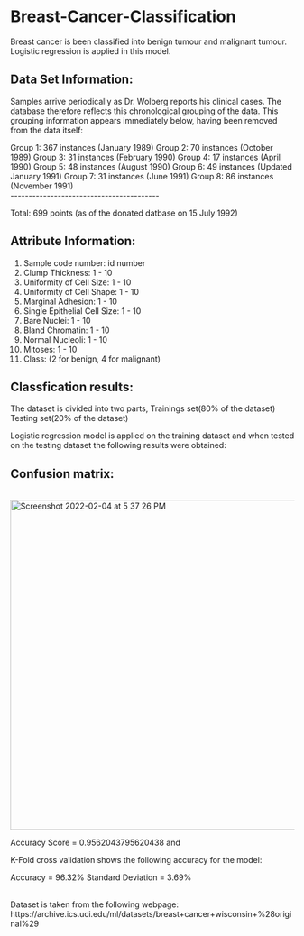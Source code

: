 # Breast-Cancer-Classification
Breast cancer is been classified into benign tumour and malignant tumour.
Logistic regression is applied in this model.

<h2>Data Set Information:</h2>

Samples arrive periodically as Dr. Wolberg reports his clinical cases. The database therefore reflects this chronological grouping of the data. This grouping information appears immediately below, having been removed from the data itself: 
<p>
Group 1: 367 instances (January 1989) 
Group 2: 70 instances (October 1989) 
Group 3: 31 instances (February 1990) 
Group 4: 17 instances (April 1990) 
Group 5: 48 instances (August 1990) 
Group 6: 49 instances (Updated January 1991) 
Group 7: 31 instances (June 1991) 
Group 8: 86 instances (November 1991) <br>
----------------------------------------- 
  </p>
Total: 699 points (as of the donated datbase on 15 July 1992) 

<h2>Attribute Information:</h2>

1. Sample code number: id number 
2. Clump Thickness: 1 - 10 
3. Uniformity of Cell Size: 1 - 10 
4. Uniformity of Cell Shape: 1 - 10 
5. Marginal Adhesion: 1 - 10 
6. Single Epithelial Cell Size: 1 - 10 
7. Bare Nuclei: 1 - 10 
8. Bland Chromatin: 1 - 10 
9. Normal Nucleoli: 1 - 10 
10. Mitoses: 1 - 10 
11. Class: (2 for benign, 4 for malignant)

<h2>Classfication results:</h2>

The dataset is divided into two parts,
Trainings set(80% of the dataset)
Testing set(20% of the dataset)

Logistic regression model is applied on the training dataset and when tested on the testing dataset the following results were obtained:

<h2>Confusion matrix:</h2><br>
<img width="585" alt="Screenshot 2022-02-04 at 5 37 26 PM" src="https://user-images.githubusercontent.com/79460453/152526602-c34a340c-2cfd-4b99-895a-74d9a004915f.png">

Accuracy Score = 0.9562043795620438
and

K-Fold cross validation shows the following accuracy for the model:

Accuracy = 96.32%
Standard Deviation = 3.69%

<br>
Dataset is taken from the following webpage:
https://archive.ics.uci.edu/ml/datasets/breast+cancer+wisconsin+%28original%29

